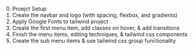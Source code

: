 0. Proejct Setup
1. Create the navbar and logo (with spacing, flexbox, and gradients)
2. Apply Google Fonts to tailwind project
3. Create the first menu item, add classes on hover, & add transitions
4. Finish the menu items, editing techniques, & tailwind css components
5. Create the sub menu items & use tailwind css group functionality